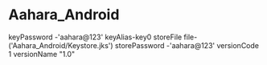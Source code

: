 # Aahara_Android
keyPassword -'aahara@123'
keyAlias-key0
storeFile file-('Aahara_Android/Keystore.jks')
storePassword -'aahara@123'
versionCode 1
versionName "1.0"
